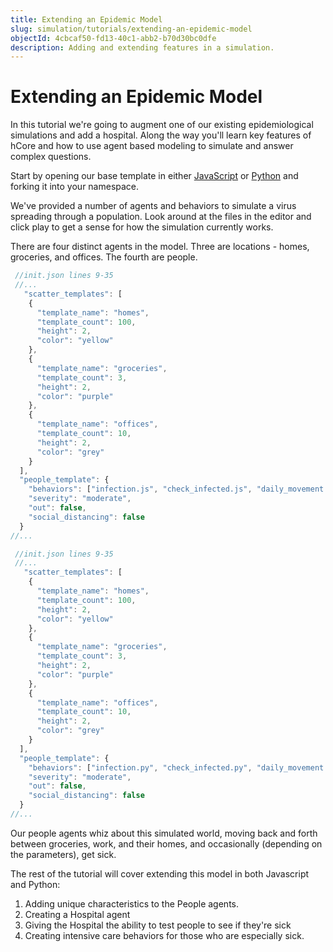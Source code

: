 ```yaml
---
title: Extending an Epidemic Model
slug: simulation/tutorials/extending-an-epidemic-model
objectId: 4cbcaf50-fd13-40c1-abb2-b70d30bc0dfe
description: Adding and extending features in a simulation.
---
```


# Extending an Epidemic Model

In this tutorial we're going to augment one of our existing epidemiological simulations and add a hospital. Along the way you'll learn key features of hCore and how to use agent based modeling to simulate and answer complex questions.

Start by opening our base template in either [JavaScript](/@hash/getting-started-base) or [Python](/@hash/getting-started-base-python) and forking it into your namespace.

We've provided a number of agents and behaviors to simulate a virus spreading through a population. Look around at the files in the editor and click play to get a sense for how the simulation currently works.

There are four distinct agents in the model. Three are locations - homes, groceries, and offices. The fourth are people.

<Tabs>
<Tab title="JavaScript" >

```javascript
 //init.json lines 9-35
 //...
   "scatter_templates": [
    {
      "template_name": "homes",
      "template_count": 100,
      "height": 2,
      "color": "yellow"
    },
    {
      "template_name": "groceries",
      "template_count": 3,
      "height": 2,
      "color": "purple"
    },
    {
      "template_name": "offices",
      "template_count": 10,
      "height": 2,
      "color": "grey"
    }
  ],
  "people_template": {
    "behaviors": ["infection.js", "check_infected.js", "daily_movement.js"],
    "severity": "moderate",
    "out": false,
    "social_distancing": false
  }
//...
```

</Tab>

<Tab title="Python" >

```javascript
 //init.json lines 9-35
 //...
   "scatter_templates": [
    {
      "template_name": "homes",
      "template_count": 100,
      "height": 2,
      "color": "yellow"
    },
    {
      "template_name": "groceries",
      "template_count": 3,
      "height": 2,
      "color": "purple"
    },
    {
      "template_name": "offices",
      "template_count": 10,
      "height": 2,
      "color": "grey"
    }
  ],
  "people_template": {
    "behaviors": ["infection.py", "check_infected.py", "daily_movement.py"],
    "severity": "moderate",
    "out": false,
    "social_distancing": false
  }
//...
```

</Tab>
</Tabs>

Our people agents whiz about this simulated world, moving back and forth between groceries, work, and their homes, and occasionally \(depending on the parameters\), get sick.

The rest of the tutorial will cover extending this model in both Javascript and Python:

1. Adding unique characteristics to the People agents.
2. Creating a Hospital agent
3. Giving the Hospital the ability to test people to see if they're sick
4. Creating intensive care behaviors for those who are especially sick.
